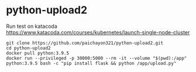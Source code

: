 # python-upload2
Run test on katacoda
https://www.katacoda.com/courses/kubernetes/launch-single-node-cluster

```
git clone https://github.com/paichayon321/python-upload2.git
cd python-upload2
docker pull python:3.9.5
docker run --privileged -p 30000:5000 --rm -it --volume "$(pwd):/app" python:3.9.5 bash -c "pip install flask && python /app/upload.py"
```
